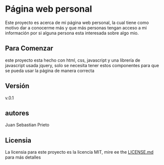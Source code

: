 # Página web personal
Este proyecto es acerca de mi página web personal, la cual tiene como motivo dar a conocerme más y que más personas tengan acceso a mi información por si alguna persona esta interesada sobre algo mio.

## Para Comenzar
este proyecto esta hecho con html, css, javascript y una librería de javascript usada jquery, solo se necesita tener estos componentes para que se pueda usar la página de manera correcta

## Versión
v.0.1

## autores
Juan Sebastian Prieto

## Licensia
La licensia para este proyecto es la licencía MIT, mire ee the [LICENSE.md](LICENSE.md) para más detalles
